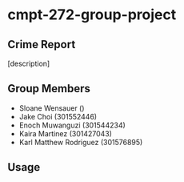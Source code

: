 # cmpt-272-group-project

## Crime Report 
[description]

## Group Members
- Sloane Wensauer ()
- Jake Choi (301552446)
- Enoch Muwanguzi (301544234)
- Kaira Martinez (301427043)
- Karl Matthew Rodriguez (301576895)

## Usage
